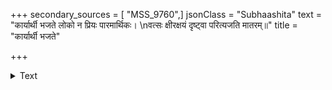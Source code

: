 +++
secondary_sources = [ "MSS_9760",]
jsonClass = "Subhaashita"
text = "कार्यार्थी भजते लोको न प्रियः पारमार्थिकः।  \nवत्सः क्षीरक्षयं दृष्ट्वा परित्यजति मातरम्॥"
title = "कार्यार्थी भजते"

+++

<details><summary>Text</summary>

कार्यार्थी भजते लोको न प्रियः पारमार्थिकः।  
वत्सः क्षीरक्षयं दृष्ट्वा परित्यजति मातरम्॥
</details>
